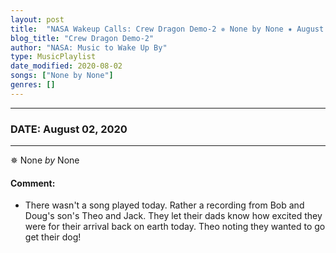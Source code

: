 ```yaml
---
layout: post
title:  "NASA Wakeup Calls: Crew Dragon Demo-2 ✵ None by None ✷ August 02, 2020"
blog_title: "Crew Dragon Demo-2"
author: "NASA: Music to Wake Up By"
type: MusicPlaylist
date_modified: 2020-08-02
songs: ["None by None"]
genres: []
---
```


----
### DATE: August 02, 2020
----
✵ None *by* None  

#### Comment:
* There wasn't a song played today. Rather a recording from Bob and Doug's son's Theo and Jack. They let their dads know how excited they were for their arrival back on earth today. Theo noting they wanted to go get their dog!



<br/>
<center>
	<a target="_blank"
	   href="https://twitter.com/intent/tweet?hashtags=Space,NASA,Playlist,NASAWakeupCalls,SpaceProgram&text=🚀 {{ page.author}}, '{{ page.songs.first }}' {{ page.title }}, {{ site.url }}{{ page.url }}&via=nasawakeupcalls"><i class="fab fa-twitter" title="Tweet this page" alt="Tweet this page" style="font-size: 1.3em;"></i></a>
	&nbsp; 	<i class="fas fa-user-astronaut" style="font-size: 1.5em;"></i> &nbsp;
    <a id="custom_amazon_link"
       type="amzn" search="#"
       category="popular music">
    <i class="fab fa-amazon" style="font-size: 1.3em;"></i></a>
</center>

<!-- Randomly resolve an individual entry from a song array -->
<script src="/assets/javascript/seedrandom.min.js"></script>
<script>
  var wake_me_up = ["None by None"];
  var prng = new Math.seedrandom();
  function randomSong() {
    song = wake_me_up[Math.floor(Math.random() * wake_me_up.length)];
    var amazon_link = document.getElementById("custom_amazon_link");
    amazon_link.setAttribute("search", song);
  }
  window.onload = randomSong();
</script>
